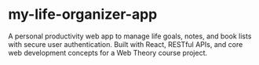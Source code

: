 # my-life-organizer-app
A personal productivity web app to manage life goals, notes, and book lists with secure user authentication. Built with React, RESTful APIs, and core web development concepts for a Web Theory course project.

